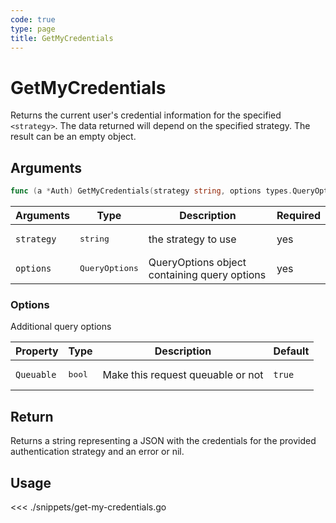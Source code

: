 ```yaml
---
code: true
type: page
title: GetMyCredentials
---
```


# GetMyCredentials

Returns the current user's credential information for the specified `<strategy>`. The data returned will depend on the specified strategy. The result can be an empty object.

## Arguments

```go
func (a *Auth) GetMyCredentials(strategy string, options types.QueryOptions) (json.RawMessage, error)
```

| Arguments  | Type         | Description                                  | Required |
| ---------- | ------------ | -------------------------------------------- | -------- |
| `strategy` | <pre>string</pre>       | the strategy to use                          | yes      |
| `options`  | <pre>QueryOptions</pre> | QueryOptions object containing query options | yes      |

### **Options**

Additional query options

| Property   | Type | Description                       | Default |
| ---------- | ---- | --------------------------------- | ------- |
| `Queuable` | <pre>bool</pre> | Make this request queuable or not | `true`  |

## Return

Returns a string representing a JSON with the credentials for the provided authentication strategy and an error or nil.

## Usage

<<< ./snippets/get-my-credentials.go
